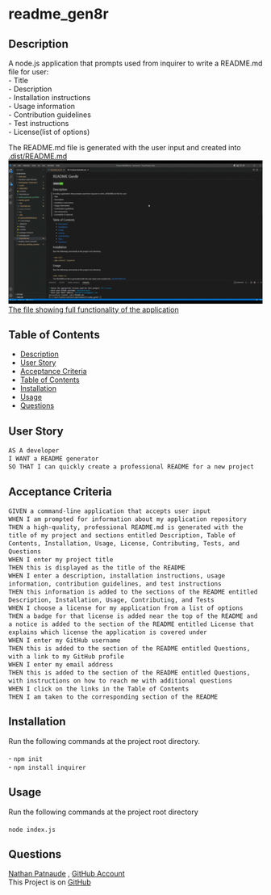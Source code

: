# readme_gen8r


## Description
  
A node.js application that prompts used from inquirer to write a README.md file for user:</br>- Title</br>- Description</br>- Installation instructions</br>- Usage information</br>- Contribution guidelines</br>- Test instructions</br>- License(list of options)


 The README.md file is generated with the user input and created into [.dist/README.md](.dist/README.md)</br>![README Gen8r](./src/Readmegen8r.gif)</br>[The file showing full functionality of the application](./src/READMEgen8rlive.mp4)  
  
## Table of Contents
- [Description](#description)
- [User Story](#user-story)
- [Acceptance Criteria](#acceptance-criteria)
- [Table of Contents](#table-of-contents)
- [Installation](#installation)
- [Usage](#usage)
- [Questions](#questions)

## User Story
  
```
AS A developer
I WANT a README generator
SO THAT I can quickly create a professional README for a new project
```
  
## Acceptance Criteria
  
``` 
GIVEN a command-line application that accepts user input
WHEN I am prompted for information about my application repository
THEN a high-quality, professional README.md is generated with the title of my project and sections entitled Description, Table of Contents, Installation, Usage, License, Contributing, Tests, and Questions
WHEN I enter my project title
THEN this is displayed as the title of the README
WHEN I enter a description, installation instructions, usage information, contribution guidelines, and test instructions
THEN this information is added to the sections of the README entitled Description, Installation, Usage, Contributing, and Tests
WHEN I choose a license for my application from a list of options
THEN a badge for that license is added near the top of the README and a notice is added to the section of the README entitled License that explains which license the application is covered under
WHEN I enter my GitHub username
THEN this is added to the section of the README entitled Questions, with a link to my GitHub profile
WHEN I enter my email address
THEN this is added to the section of the README entitled Questions, with instructions on how to reach me with additional questions
WHEN I click on the links in the Table of Contents
THEN I am taken to the corresponding section of the README
```


## Installation 
Run the following commands at the project root directory.</br></br>- `npm init`</br>- `npm install inquirer`
  
## Usage 
Run the following commands at the project root directory</br></br>`node index.js`

## Questions
[Nathan Patnaude](mailto:Nathanpatnaude@gmail.com) , [GitHub Account](https://github.com/Nathanpatnaude)<br />
This Project is on [GitHub](https://github.com/Nathanpatnaude/readme_gen8r)